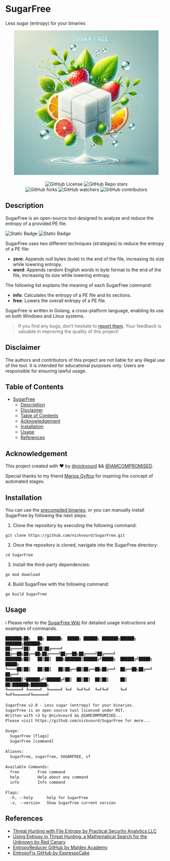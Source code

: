 # SugarFree

Less sugar (entropy) for your binaries

<p align="center">
  <img width="450" height="450" src="/Pictures/Logo.png"><br /><br />
  <img alt="GitHub License" src="https://img.shields.io/github/license/nickvourd/SugarFree?style=social&logo=GitHub&logoColor=purple">
  <img alt="GitHub Repo stars" src="https://img.shields.io/github/stars/nickvourd/SugarFree?logoColor=yellow"><br />
  <img alt="GitHub forks" src="https://img.shields.io/github/forks/nickvourd/SugarFree?logoColor=red">
  <img alt="GitHub watchers" src="https://img.shields.io/github/watchers/nickvourd/SugarFree?logoColor=blue">
  <img alt="GitHub contributors" src="https://img.shields.io/github/contributors/nickvourd/SugarFree?style=social&logo=GitHub&logoColor=green">
</p>

## Description

SugarFree is an open-source tool designed to analyze and reduce the entropy of a provided PE file.

![Static Badge](https://img.shields.io/badge/Go-lang-cyan?style=flat&logoSize=auto)
![Static Badge](https://img.shields.io/badge/Version-2.0%20(Ocean%20Words)-red?link=https%3A%2F%2Fgithub.com%2Fnickvourd%2FSugarFree%2Freleases)

SugarFree uses two different techniques (strategies) to reduce the entropy of a PE file:

- **zero**: Appends null bytes (`0x00`) to the end of the file, increasing its size while lowering entropy.  
- **word**: Appends random English words in byte format to the end of the file, increasing its size while lowering entropy.

The following list explains the meaning of each SugarFree command:

- **info**: Calculates the entropy of a PE file and its sections.
- **free**: Lowers the overall entropy of a PE file.

SugarFree is written in Golang, a cross-platform language, enabling its use on both Windows and Linux systems.

> If you find any bugs, don’t hesitate to [report them](https://github.com/nickvourd/SugarFree/issues). Your feedback is valuable in improving the quality of this project!

## Disclaimer

The authors and contributors of this project are not liable for any illegal use of the tool. It is intended for educational purposes only. Users are responsible for ensuring lawful usage.

## Table of Contents
- [SugarFree](#sugarfree)
  - [Description](#description)
  - [Disclaimer](#disclaimer)
  - [Table of Contents](#table-of-contents)
  - [Acknowledgement](#acknowledgement)
  - [Installation](#installation)
  - [Usage](#usage)
  - [References](#references)

## Acknowledgement

This project created with :heart: by [@nickvourd](https://x.com/nickvourd) && [@IAMCOMPROMISED](https://x.com/IAMCOMPROMISED).

Special thanks to my friend [Marios Gyftos](https://www.linkedin.com/in/marios-gyftos-a6b62122/) for inspiring the concept of automated stages.

## Installation

You can use the [precompiled binaries](https://github.com/nickvourd/SugarFree/releases), or you can manually install SugarFree by following the next steps:

1) Clone the repository by executing the following command:

```
git clone https://github.com/nickvourd/SugarFree.git
```

2) Once the repository is cloned, navigate into the SugarFree directory:

```
cd SugarFree
```

3) Install the third-party dependencies:

```
go mod download
```

4) Build SugarFree with the following command:

```
go build SugarFree
```

## Usage

:information_source: Please refer to the [SugarFree Wiki](https://github.com/nickvourd/SugarFree/wiki) for detailed usage instructions and examples of commands.

```
███████╗██╗   ██╗ ██████╗  █████╗ ██████╗ ███████╗██████╗ ███████╗███████╗
██╔════╝██║   ██║██╔════╝ ██╔══██╗██╔══██╗██╔════╝██╔══██╗██╔════╝██╔════╝
███████╗██║   ██║██║  ███╗███████║██████╔╝█████╗  ██████╔╝█████╗  █████╗  
╚════██║██║   ██║██║   ██║██╔══██║██╔══██╗██╔══╝  ██╔══██╗██╔══╝  ██╔══╝  
███████║╚██████╔╝╚██████╔╝██║  ██║██║  ██║██║     ██║  ██║███████╗███████╗
╚══════╝ ╚═════╝  ╚═════╝ ╚═╝  ╚═╝╚═╝  ╚═╝╚═╝     ╚═╝  ╚═╝╚══════╝╚══════╝                                                        

SugarFree v2.0 - Less sugar (entropy) for your binaries.
SugarFree is an open source tool licensed under MIT.
Written with <3 by @nickvourd && @IAMCOMPROMISED...
Please visit https://github.com/nickvourd/SugarFree for more...

Usage:
  SugarFree [flags]
  SugarFree [command]

Aliases:
  SugarFree, sugarfree, SUGARFREE, sf

Available Commands:
  free        Free command
  help        Help about any command
  info        Info command

Flags:
  -h, --help      help for SugarFree
  -v, --version   Show SugarFree current version
```

## References

- [Threat Hunting with File Entropy by Practical Security Analytics LLC](https://practicalsecurityanalytics.com/file-entropy/)
- [Using Entropy in Threat Hunting: a Mathematical Search for the Unknown by Red Canary](https://redcanary.com/blog/threat-detection/threat-hunting-entropy/)
- [EntropyReducer GitHub by Maldev Academy](https://github.com/Maldev-Academy/EntropyReducer)
- [EntropyFix GitHub by EspressoCake](https://github.com/EspressoCake/EntropyFix)
